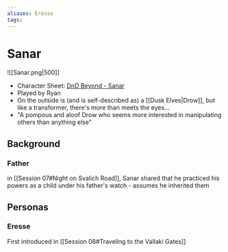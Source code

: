 ```yaml
---
aliases: Eresse
tags: 
---
```


# Sanar

![[Sanar.png|500]]

- Character Sheet: [DnD Beyond - Sanar](https://www.dndbeyond.com/characters/66370585)
- Played by Ryan
- On the outside is (and is self-described as) a [[Dusk Elves|Drow]], but like a transformer, there's more than meets the eyes...
- "A pompous and aloof Drow who seems more interested in manipulating others than anything else"


## Background

### Father

in [[Session 07#Night on Svalich Road]], Sanar shared that he practiced his powers as a child under his father's watch - assumes he inherited them


## Personas

### Eresse

First introduced in [[Session 08#Traveling to the Vallaki Gates]]